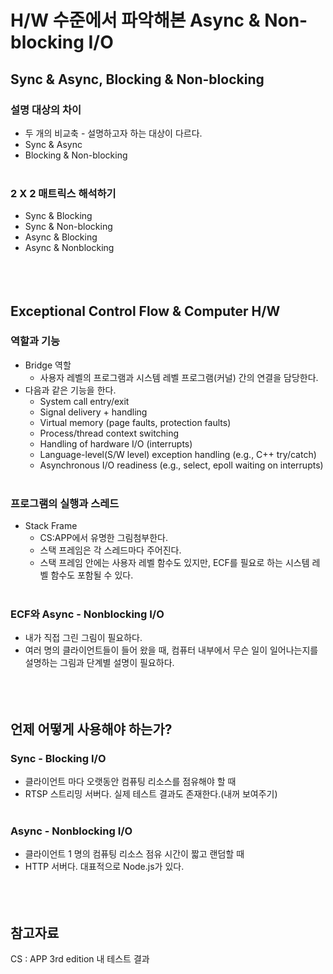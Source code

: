 # H/W 수준에서 파악해본 Async & Non-blocking I/O



## Sync & Async, Blocking & Non-blocking

### 설명 대상의 차이

- 두 개의 비교축 - 설명하고자 하는 대상이 다르다.
- Sync & Async
- Blocking & Non-blocking
<br><br/>
### 2 X 2 매트릭스 해석하기
- Sync & Blocking
- Sync & Non-blocking
- Async & Blocking
- Async & Nonblocking
<br><br/><br><br/>



## Exceptional Control Flow & Computer H/W

### 역할과 기능
- Bridge 역할
  - 사용자 레벨의 프로그램과 시스템 레벨 프로그램(커널) 간의 연결을 담당한다.
- 다음과 같은 기능을 한다.
  - System call entry/exit
  - Signal delivery + handling
  - Virtual memory (page faults, protection faults)
  - Process/thread context switching
  - Handling of hardware I/O (interrupts)
  - Language-level(S/W level) exception handling (e.g., C++ try/catch)
  - Asynchronous I/O readiness (e.g., select, epoll waiting on interrupts)
  <br><br/>
### 프로그램의 실행과 스레드
- Stack Frame
  - CS:APP에서 유명한 그림첨부한다.
  - 스택 프레임은 각 스레드마다 주어진다.
  - 스택 프레임 안에는 사용자 레벨 함수도 있지만, ECF를 필요로 하는 시스템 레벨 함수도 포함될 수 있다.
  <br><br/>
### ECF와 Async - Nonblocking I/O
- 내가 직접 그린 그림이 필요하다.
- 여러 명의 클라이언트들이 들어 왔을 때, 컴퓨터 내부에서 무슨 일이 일어나는지를 설명하는 그림과 단계별 설명이 필요하다.
<br><br/><br><br/>



## 언제 어떻게 사용해야 하는가?
### Sync - Blocking I/O
- 클라이언트 마다 오랫동안 컴퓨팅 리소스를 점유해야 할 때
- RTSP 스트리밍 서버다.
실제 테스트 결과도 존재한다.(내꺼 보여주기)
<br><br/>

### Async - Nonblocking I/O
- 클라이언트 1 명의 컴퓨팅 리소스 점유 시간이 짧고 랜덤할 때
- HTTP 서버다. 대표적으로 Node.js가 있다.
<br><br/><br><br/>



## 참고자료

CS : APP 3rd edition
내 테스트 결과
